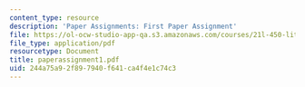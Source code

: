 ```yaml
---
content_type: resource
description: 'Paper Assignments: First Paper Assignment'
file: https://ol-ocw-studio-app-qa.s3.amazonaws.com/courses/21l-450-literature-and-ethical-values-fall-2002/244a75a92f897940f641ca4f4e1c74c3_paperassignment1.pdf
file_type: application/pdf
resourcetype: Document
title: paperassignment1.pdf
uid: 244a75a9-2f89-7940-f641-ca4f4e1c74c3
---
```

